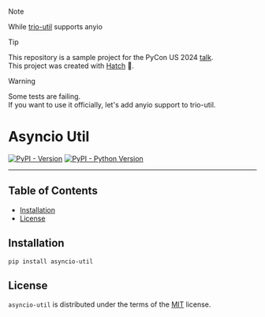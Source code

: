 > [!NOTE]
> While [trio-util](https://github.com/groove-x/trio-util) supports anyio
> 

> [!TIP]
> This repository is a sample project for the PyCon US 2024 [talk](https://us.pycon.org/2024/schedule/presentation/142/).  
> This project was created with [Hatch](https://github.com/pypa/hatch) 🥚.

> [!WARNING]
> Some tests are failing.  
> If you want to use it officially, let's add anyio support to trio-util.




# Asyncio Util

[![PyPI - Version](https://img.shields.io/pypi/v/asyncio-util.svg)](https://pypi.org/project/asyncio-util)
[![PyPI - Python Version](https://img.shields.io/pypi/pyversions/asyncio-util.svg)](https://pypi.org/project/asyncio-util)

-----

## Table of Contents

- [Installation](#installation)
- [License](#license)

## Installation

```console
pip install asyncio-util
```

## License

`asyncio-util` is distributed under the terms of the [MIT](https://spdx.org/licenses/MIT.html) license.
